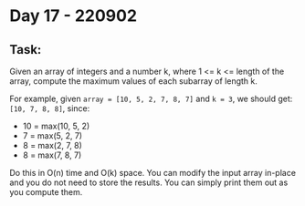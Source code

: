 # Day 17 - 220902

## Task:

Given an array of integers and a number k, 
where 1 <= k <= length of the array, 
compute the maximum values of each subarray of length k.

For example, given ```array = [10, 5, 2, 7, 8, 7]``` and ```k = 3```, 
we should get: ```[10, 7, 8, 8]```, since:

- 10 = max(10, 5, 2)
- 7 = max(5, 2, 7)
- 8 = max(2, 7, 8)
- 8 = max(7, 8, 7)

Do this in O(n) time and O(k) space. 
You can modify the input array in-place and 
you do not need to store the results. 
You can simply print them out as you compute them.